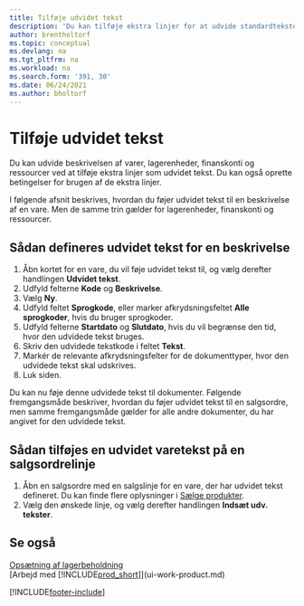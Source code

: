 ```yaml
---
title: Tilføje udvidet tekst
description: 'Du kan tilføje ekstra linjer for at udvide standardteksten, der beskriver en vare, en finanskonto og andre data.'
author: brentholtorf
ms.topic: conceptual
ms.devlang: na
ms.tgt_pltfrm: na
ms.workload: na
ms.search.form: '391, 30'
ms.date: 06/24/2021
ms.author: bholtorf
---
```

# <a name="add-extended-text"></a>Tilføje udvidet tekst

Du kan udvide beskrivelsen af varer, lagerenheder, finanskonti og ressourcer ved at tilføje ekstra linjer som udvidet tekst. Du kan også oprette betingelser for brugen af de ekstra linjer.  

I følgende afsnit beskrives, hvordan du føjer udvidet tekst til en beskrivelse af en vare. Men de samme trin gælder for lagerenheder, finanskonti og ressourcer.  

## <a name="to-define-extended-text-for-an-description"></a>Sådan defineres udvidet tekst for en beskrivelse

1. Åbn kortet for en vare, du vil føje udvidet tekst til, og vælg derefter handlingen **Udvidet tekst**.
2. Udfyld felterne **Kode** og **Beskrivelse**.
3. Vælg **Ny**.
4. Udfyld feltet **Sprogkode**, eller marker afkrydsningsfeltet **Alle sprogkoder**, hvis du bruger sprogkoder.
5. Udfyld felterne **Startdato** og **Slutdato**, hvis du vil begrænse den tid, hvor den udvidede tekst bruges.
6. Skriv den udvidede tekstkode i feltet **Tekst**.
7. Markér de relevante afkrydsningsfelter for de dokumenttyper, hvor den udvidede tekst skal udskrives.
8. Luk siden.

Du kan nu føje denne udvidede tekst til dokumenter. Følgende fremgangsmåde beskriver, hvordan du føjer udvidet tekst til en salgsordre, men samme fremgangsmåde gælder for alle andre dokumenter, du har angivet for den udvidede tekst.  

## <a name="to-add-an-extended-item-text-on-a-sales-order-line"></a>Sådan tilføjes en udvidet varetekst på en salgsordrelinje

1. Åbn en salgsordre med en salgslinje for en vare, der har udvidet tekst defineret. Du kan finde flere oplysninger i [Sælge produkter](sales-how-sell-products.md).
2. Vælg den ønskede linje, og vælg derefter handlingen **Indsæt udv. tekster**.

## <a name="see-also"></a>Se også

[Opsætning af lagerbeholdning](inventory-setup-inventory.md)  
[Arbejd med [!INCLUDE[prod_short](includes/prod_short.md)]](ui-work-product.md)


[!INCLUDE[footer-include](includes/footer-banner.md)]
